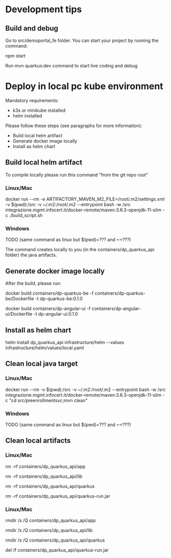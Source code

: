 # Development tips

## Build and debug 
Go to src/demoportal_fe folder.
You can start your project by running the command: 

npm start 


Run mvn quarkus:dev command to start live coding and debug


# Deploy in local pc kube environment
Mandatory requirements:
- k3s or minikube installed
- helm installed

Please follow these steps (see paragraphs for more information):
- Build local helm artifact
- Generate docker image locally
- Install as helm chart

## Build local helm artifact
To compile locally please run this command "from the git repo root"

### Linux/Mac
docker run --rm -e ARTIFACTORY_MAVEN_M2_FILE=/root/.m2/settings.xml -v $(pwd):/src -v ~/.m2:/root/.m2 --entrypoint bash -w /src integrazione.mgmt.infocert.it/docker-remote/maven:3.6.3-openjdk-11-slim -c ./build_script.sh
### Windows
TODO (same command as linux but $(pwd)=??? and ~=???)

The command creates locally to you (in the containers/dp_quarkus_api folder) the java artifacts.

## Generate docker image locally
After the build, please run:

docker build containers/dp-quarkus-be -f containers/dp-quarkus-be/Dockerfile -t dp-quarkus-be:0.1.0

docker build containers/dp-angular-ui -f containers/dp-angular-ui/Dockerfile -t dp-angular-ui:0.1.0

## Install as helm chart
helm install dp_quarkus_api infrastructure/helm --values infrastructure/helm/values/local.yaml

## Clean local java target
### Linux/Mac
docker run --rm -v $(pwd):/src -v ~/.m2:/root/.m2 --entrypoint bash -w /src integrazione.mgmt.infocert.it/docker-remote/maven:3.6.3-openjdk-11-slim -c "cd src/preenrollmentsvc;mvn clean"
### Windows
TODO (same command as linux but $(pwd)=??? and ~=???)

## Clean local artifacts
### Linux/Mac
rm -rf containers/dp_quarkus_api/app

rm -rf containers/dp_quarkus_api/lib

rm -rf containers/dp_quarkus_api/quarkus

rm -rf containers/dp_quarkus_api/quarkus-run.jar
### Linux/Mac
rmdir /s /Q containers/dp_quarkus_api/app

rmdir /s /Q containers/dp_quarkus_api/lib

rmdir /s /Q containers/dp_quarkus_api/quarkus

del /f containers/dp_quarkus_api/quarkus-run.jar